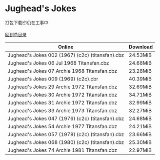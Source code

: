# Jughead's Jokes

打包下载📦仍在工事中

[回到总目录](/Catalogs.md)







Online | Download
--- | ---
Jughead's Jokes 002 (1967) (c2c) (titansfan).cbz | 24.53MiB
Jughead's Jokes 06 Jul 1968 Titansfan.cbz | 24.68MiB
Jughead's Jokes 07 Archie 1968 Titansfan.cbz | 23.28MiB
Jughead's Jokes 009 (1969) (c2c).cbr | 40.39MiB
Jughead's Jokes 29 Archie 1972 Titansfan.cbz | 32.69MiB
Jughead's Jokes 30 Archie 1972 Titansfan.cbz | 34.71MiB
Jughead's Jokes 31 Archie 1972 Titansfan.cbz | 32.99MiB
Jughead's Jokes 33 Archie 1973 Titansfan.cbz | 32.27MiB
Jughead's Jokes 047 (1976) (c2c) (titansfan).cbz | 24.68MiB
Jughead's Jokes 54 Archie 1977 Titansfan.cbz | 24.21MiB
Jughead's Jokes 057 (1978) (c2c) (titansfan).cbz | 23.66MiB
Jughead's Jokes 068 (1980) (c2c) (titansfan).cbz | 25.30MiB
Jughead's Jokes 74 Archie 1981 Titansfan.cbz | 22.97MiB